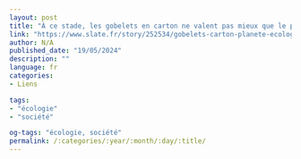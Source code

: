 ```yaml
---
layout: post
title: "À ce stade, les gobelets en carton ne valent pas mieux que le plastique"
link: "https://www.slate.fr/story/252534/gobelets-carton-planete-ecologie-sante-plastique-recyclage"
author: N/A
published_date: "19/05/2024"
description: ""
language: fr
categories:
- Liens

tags:
- "écologie"
- "société"

og-tags: "écologie, société"
permalink: /:categories/:year/:month/:day/:title/
---
```


